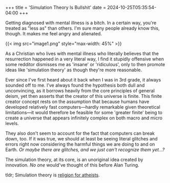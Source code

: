 +++
title = 'Simulation Theory Is Bullshit'
date = 2024-10-25T05:35:54-04:00
+++

Getting diagnosed with mental illness is a bitch. In a certain way, you're treated as "less as" than others.
I'm sure many people already know this, though. It makes me feel angry and alienated.

{{< img src="image1.png" style="max-width: 45%" >}}

As a Christian who lives with mental illness who literally believes that the resurrection happened in a very literal way,
I find it stupidly offensive when some redditor dismisses me as 'insane' or 'ridiculous', only to then promote ideas like 
'simulation theory' as though they're more reasonable.

Ever since I've first heard about it back when I was in 3rd grade, it always sounded off to me. I’ve always found the
hypothesis both dull and unconvincing, as it borrows heavily from the core principles of general deism, yet then asserts
that the creator of this universe is finite. This finite creator concept rests on the assumption that because humans
have developed relatively fast computers—hardly remarkable given theoretical limitations—it would therefore be feasible
for some 'greater finite' being to create a universe that appears infinitely complex on both macro and micro levels.

They also don't seem to account for the fact that computers can break down, too. If it was true, we should at least be
seeing literal glitches and errors right now considering the harmful things we are doing to and on Earth. *Or maybe
there are glitches, and we just can't recognize them yet...?*

The simulation theory, at its core, is an unoriginal idea created by innovation. *No one* would've thought of this
before Alan Turing.

tldr; Simulation theory is [religion for atheists](https://en.wikipedia.org/wiki/Episcopal_Church_(United_States)).